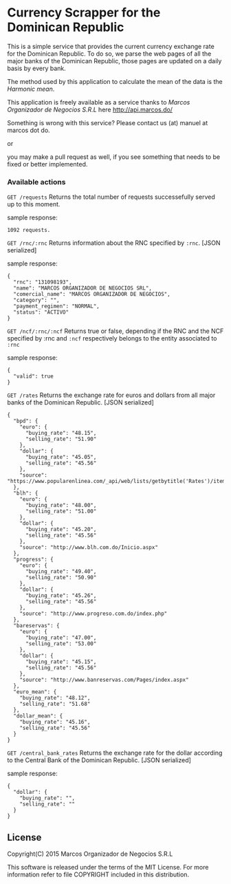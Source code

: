 # Currency Scrapper for the Dominican Republic

This is a simple service that provides the current currency exchange rate for
the Dominican Republic. To do so, we parse the web pages of all the major banks
of the Dominican Republic, those pages are updated on a daily basis by every
bank.

The method used by this application to calculate the mean of the data is the
_Harmonic mean_.

This application is freely available as a service thanks to
_Marcos Organizador de Negocios S.R.L_ here http://api.marcos.do/

Something is wrong with this service?
Please contact us (at) manuel at marcos dot do.

or

you may make a pull request as well, if you see something that needs to be fixed
or better implemented.

### Available actions

``GET /requests``
Returns the total number of requests successefully served up to this moment.

sample response:

	1092 requests.

``GET /rnc/:rnc``
Returns information about the RNC specified by `:rnc`. [JSON serialized]

sample response:

	{
	  "rnc": "131098193",
	  "name": "MARCOS ORGANIZADOR DE NEGOCIOS SRL",
	  "comercial_name": "MARCOS ORGANIZADOR DE NEGOCIOS",
	  "category": "",
	  "payment_regimen": "NORMAL",
	  "status": "ACTIVO"
	}

``GET /ncf/:rnc/:ncf``
Returns true or false, depending if the RNC and the NCF specified by :rnc and
``:ncf`` respectively belongs to the entity associated to ``:rnc``

sample response:

	{
	  "valid": true
	}


``GET /rates``
Returns the exchange rate for euros and dollars from all major banks of the
Dominican Republic. [JSON serialized]

	{
	  "bpd": {
	    "euro": {
	      "buying_rate": "48.15",
	      "selling_rate": "51.90"
	    },
	    "dollar": {
	      "buying_rate": "45.05",
	      "selling_rate": "45.56"
	    },
	    "source": "https://www.popularenlinea.com/_api/web/lists/getbytitle('Rates')/items"
	  },
	  "blh": {
	    "euro": {
	      "buying_rate": "48.00",
	      "selling_rate": "51.00"
	    },
	    "dollar": {
	      "buying_rate": "45.20",
	      "selling_rate": "45.56"
	    },
	    "source": "http://www.blh.com.do/Inicio.aspx"
	  },
	  "progress": {
	    "euro": {
	      "buying_rate": "49.40",
	      "selling_rate": "50.90"
	    },
	    "dollar": {
	      "buying_rate": "45.26",
	      "selling_rate": "45.56"
	    },
	    "source": "http://www.progreso.com.do/index.php"
	  },
	  "bareservas": {
	    "euro": {
	      "buying_rate": "47.00",
	      "selling_rate": "53.00"
	    },
	    "dollar": {
	      "buying_rate": "45.15",
	      "selling_rate": "45.56"
	    },
	    "source": "http://www.banreservas.com/Pages/index.aspx"
	  },
	  "euro_mean": {
	    "buying_rate": "48.12",
	    "selling_rate": "51.68"
	  },
	  "dollar_mean": {
	    "buying_rate": "45.16",
	    "selling_rate": "45.56"
	  }
	}



``GET /central_bank_rates``
Returns the exchange rate for the dollar according to the Central Bank of the
Dominican Republic. [JSON serialized]

sample response:

	{
	  "dollar": {
	    "buying_rate": "",
	    "selling_rate": ""
	  }
	}

## License
Copyright(C) 2015 Marcos Organizador de Negocios S.R.L

This software is released under the terms of the MIT License. For more
information refer to file COPYRIGHT included in this distribution.


